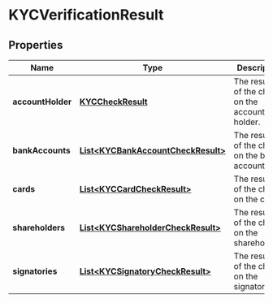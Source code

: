 

# KYCVerificationResult


## Properties

| Name | Type | Description | Notes |
|------------ | ------------- | ------------- | -------------|
|**accountHolder** | [**KYCCheckResult**](KYCCheckResult.md) | The results of the checks on the account holder. |  [optional] |
|**bankAccounts** | [**List&lt;KYCBankAccountCheckResult&gt;**](KYCBankAccountCheckResult.md) | The results of the checks on the bank accounts. |  [optional] |
|**cards** | [**List&lt;KYCCardCheckResult&gt;**](KYCCardCheckResult.md) | The results of the checks on the cards. |  [optional] |
|**shareholders** | [**List&lt;KYCShareholderCheckResult&gt;**](KYCShareholderCheckResult.md) | The results of the checks on the shareholders. |  [optional] |
|**signatories** | [**List&lt;KYCSignatoryCheckResult&gt;**](KYCSignatoryCheckResult.md) | The results of the checks on the signatories. |  [optional] |



